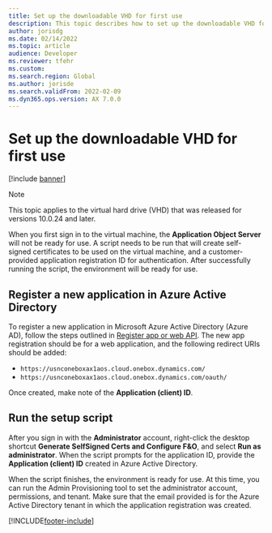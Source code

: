 ```yaml
---
title: Set up the downloadable VHD for first use
description: This topic describes how to set up the downloadable VHD for first use of the Application Object Server.
author: jorisdg
ms.date: 02/14/2022
ms.topic: article
audience: Developer
ms.reviewer: tfehr
ms.custom:
ms.search.region: Global
ms.author: jorisde
ms.search.validFrom: 2022-02-09
ms.dyn365.ops.version: AX 7.0.0
---
```


# Set up the downloadable VHD for first use

[!include [banner](../includes/banner.md)]

> [!NOTE]
> This topic applies to the virtual hard drive (VHD) that was released for versions 10.0.24 and later.

When you first sign in to the virtual machine, the **Application Object Server** will not be ready for use. A script needs to be run that will create self-signed certificates to be used on the virtual machine, and a customer-provided application registration ID for authentication. After successfully running the script, the environment will be ready for use.

## Register a new application in Azure Active Directory

To register a new application in Microsoft Azure Active Directory (Azure AD), follow the steps outlined in [Register app or web API](/azure/active-directory/develop/quickstart-register-app). The new app registration should be for a web application, and the following redirect URIs should be added:

- `https://usnconeboxax1aos.cloud.onebox.dynamics.com/`
- `https://usnconeboxax1aos.cloud.onebox.dynamics.com/oauth/`

Once created, make note of the **Application (client) ID**.

## Run the setup script

After you sign in with the **Administrator** account, right-click the desktop shortcut **Generate SelfSigned Certs and Configure F&O**, and select **Run as administrator**. When the script prompts for the application ID, provide the **Application (client) ID** created in Azure Active Directory.

When the script finishes, the environment is ready for use. At this time, you can run the Admin Provisioning tool to set the administrator account, permissions, and tenant. Make sure that the email provided is for the Azure Active Directory tenant in which the application registration was created.

[!INCLUDE[footer-include](../../../includes/footer-banner.md)]
